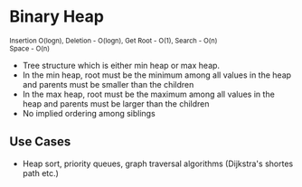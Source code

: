# Binary Heap

<small>Insertion O(logn), Deletion - O(logn), Get Root - O(1), Search - O(n)</small><br/>
<small>Space - O(n)</small>

- Tree structure which is either min heap or max heap.
- In the min heap, root must be the minimum among all values in the heap and parents must be smaller than the children
- In the max heap, root must be the maximum among all values in the heap and parents must be larger than the children
- No implied ordering among siblings

## Use Cases

- Heap sort, priority queues, graph traversal algorithms (Dijkstra's shortes path etc.)
